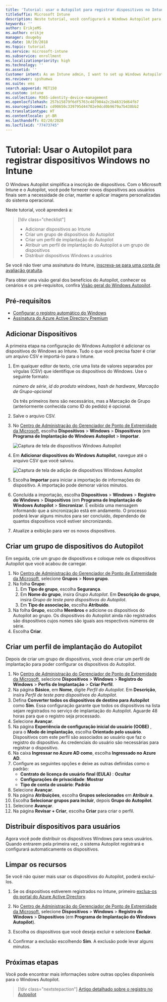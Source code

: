 ```yaml
---
title: 'Tutorial: usar o Autopilot para registrar dispositivos no Intune'
titleSuffix: Microsoft Intune
description: Neste tutorial, você configurará o Windows Autopilot para registrar dispositivos no Intune.
keywords: ''
author: ErikjeMS
ms.author: erikje
manager: dougeby
ms.date: 10/19/2018
ms.topic: tutorial
ms.service: microsoft-intune
ms.subservice: enrollment
ms.localizationpriority: high
ms.technology: ''
ms.assetid: ''
Customer intent: As an Intune admin, I want to set up Windows Autopilot so that users can enroll in Intune.
ms.reviewer: spshumwa
ms.suite: ems
search.appverid: MET150
ms.custom: intune
ms.collection: M365-identity-device-management
ms.openlocfilehash: 257b15879f6df5763c407904a2c2b46319d64fb7
ms.sourcegitcommit: cd90650c339795d44702e9dcd0b9679a7b438bb2
ms.translationtype: HT
ms.contentlocale: pt-BR
ms.lasthandoff: 02/20/2020
ms.locfileid: "77473745"
---
```

# <a name="tutorial-use-autopilot-to-enroll-windows-devices-in-intune"></a>Tutorial: Usar o Autopilot para registrar dispositivos Windows no Intune

O Windows Autopilot simplifica a inscrição de dispositivos. Com o Microsoft Intune e o Autopilot, você pode fornecer novos dispositivos aos usuários finais sem a necessidade de criar, manter e aplicar imagens personalizadas do sistema operacional.

Neste tutorial, você aprenderá a:
> [!div class="checklist"]
> * Adicionar dispositivos ao Intune
> * Criar um grupo de dispositivos do Autopilot
> * Criar um perfil de implantação do Autopilot
> * Atribuir um perfil de implantação do Autopilot a um grupo de dispositivos
> * Distribuir dispositivos Windows a usuários

Se você não tiver uma assinatura do Intune, [inscreva-se para uma conta de avaliação gratuita](../fundamentals/free-trial-sign-up.md).

Para obter uma visão geral dos benefícios do Autopilot, conhecer os cenários e os pré-requisitos, confira [Visão geral do Windows Autopilot](https://docs.microsoft.com/windows/deployment/windows-autopilot/windows-10-autopilot).


## <a name="prerequisites"></a>Pré-requisitos
- [Configurar o registro automático do Windows](../quickstart-setup-auto-enrollment.md)
- [Assinatura do Azure Active Directory Premium](https://docs.microsoft.com/azure/active-directory/active-directory-get-started-premium) <!--&#40;[trial subscription](https://go.microsoft.com/fwlink/?LinkID=816845)&#41;-->


## <a name="add-devices"></a>Adicionar Dispositivos

A primeira etapa na configuração do Windows Autopilot é adicionar os dispositivos do Windows ao Intune. Tudo o que você precisa fazer é criar um arquivo CSV e importá-lo para o Intune.

1. Em qualquer editor de texto, crie uma lista de valores separados por vírgulas (CSV) que identifique os dispositivos do Windows. Use o seguinte formato:
    
    *número de série*, *id do produto windows*, *hash de hardware*, *Marcação de Grupo-opcional*
    
    Os três primeiros itens são necessários, mas a Marcação de Grupo (anteriormente conhecida como ID do pedido) é opcional.

2. Salve o arquivo CSV.

3. No [Centro de Administração do Gerenciador de Ponto de Extremidade da Microsoft](https://go.microsoft.com/fwlink/?linkid=2109431), escolha **Dispositivos** > **Windows** > **Dispositivos**  (em **Programa de Implantação do Windows Autopilot** > **Importar**.

    ![Captura de tela de dispositivos Windows Autopilot](./media/enrollment-autopilot/autopilot-import-device.png)

4. Em **Adicionar dispositivos do Windows Autopilot**, navegue até o arquivo CSV que você salvou.

    ![Captura de tela de adição de dispositivos Windows Autopilot](./media/tutorial-use-autopilot-enroll-devices/autopilot-import-device2.png)

5. Escolha **Importar** para iniciar a importação de informações do dispositivo. A importação pode demorar vários minutos.

4. Concluída a importação, escolha **Dispositivos** > **Windows** > **Registro do Windows** > **Dispositivos** (em **Programa de Implantação do Windows Autopilot** > **Sincronizar**. É exibida uma mensagem informando que a sincronização está em andamento. O processo poderá levar alguns minutos para ser concluído, dependendo de quantos dispositivos você estiver sincronizando.

5. Atualize a exibição para ver os novos dispositivos.

## <a name="create-an-autopilot-device-group"></a>Criar um grupo de dispositivos do Autopilot

Em seguida, crie um grupo de dispositivos e coloque nele os dispositivos Autopilot que você acabou de carregar.

1. No [Centro de Administração do Gerenciador de Ponto de Extremidade da Microsoft](https://go.microsoft.com/fwlink/?linkid=2109431), selecione **Grupos** > **Novo grupo**.
2. Na folha **Grupo**:
    1. Em **Tipo de grupo**, escolha **Segurança**.
    2. Em **Nome do grupo**, insira *Grupo Autopilot*. Em **Descrição do grupo**, insira *Grupo de teste para dispositivos do Autopilot*.
    3. Em **Tipo de associação**, escolha **Atribuído**.
3. Na folha **Grupo**, escolha **Membros** e adicione os dispositivos do Autopilot ao grupo. Os dispositivos do Autopilot ainda não registrados são dispositivos cujos nomes são iguais aos respectivos números de série.
4. Escolha **Criar**.  

## <a name="create-an-autopilot-deployment-profile"></a>Criar um perfil de implantação do Autopilot

Depois de criar um grupo de dispositivos, você deve criar um perfil de implantação para poder configurar os dispositivos do Autopilot.

1. No [Centro de Administração do Gerenciador de Ponto de Extremidade da Microsoft](https://go.microsoft.com/fwlink/?linkid=2109431), selecione **Dispositivos** > **Windows** > **Registro do Windows** > **Perfis de Implantação** > **Criar Perfil**.
2. Na página **Básico**, em **Nome**, digite *Perfil do Autopilot*. Em **Descrição**, insira *Perfil de teste para dispositivos do Autopilot*.
3. Defina **Converter todos os dispositivos de destino para Autopilot** como **Sim**. Essa configuração garante que todos os dispositivos na lista sejam registrados no serviço de implantação do Autopilot. Aguarde 48 horas para que o registro seja processado.
4. Selecione **Avançar**.
5. Na página **Experiência de configuração inicial do usuário (OOBE)** , para o **Modo de implantação**, escolha **Orientado pelo usuário**. Dispositivos com este perfil são associados ao usuário que faz o registro do dispositivo. As credenciais do usuário são necessárias para registrar o dispositivo.
6. Na caixa **Ingressar no Azure AD como**, escolha **Ingressado no Azure AD**.
7. Configure as seguintes opções e deixe as outras definidas como o padrão:
    - **Contrato de licença de usuário final (EULA)** : **Ocultar**
    - **Configurações de privacidade**: **Mostrar**
    - **Tipo de conta de usuário**: **Padrão**
8. Selecione **Avançar**.
9. Na página **Atribuições**, escolha **Grupos selecionados** em **Atribuir a**.
10. Escolha **Selecionar grupos para incluir**, depois **Grupo do Autopilot**.
11. Selecione **Avançar**.
12. Na página **Revisar + Criar**, escolha **Criar** para criar o perfil.

## <a name="distribute-devices-to-users"></a>Distribuir dispositivos para usuários

Agora você pode distribuir os dispositivos Windows para seus usuários. Quando entrarem pela primeira vez, o sistema Autopilot registrará e configurará automaticamente os dispositivos. 

## <a name="clean-up-resources"></a>Limpar os recursos

Se você não quiser mais usar os dispositivos do Autopilot, poderá excluí-los.

1. Se os dispositivos estiverem registrados no Intune, primeiro [exclua-os do portal do Azure Active Directory](../remote-actions/devices-wipe.md#delete-devices-from-the-azure-active-directory-portal).

2. No [Centro de Administração do Gerenciador de Ponto de Extremidade da Microsoft](https://go.microsoft.com/fwlink/?linkid=2109431), selecione **Dispositivos** > **Windows** > **Registro do Windows** > **Dispositivos** (em **Programa de Implantação do Windows Autopilot**).

3. Escolha os dispositivos que você deseja excluir e selecione **Excluir**.

4. Confirmar a exclusão escolhendo **Sim**. A exclusão pode levar alguns minutos.

## <a name="next-steps"></a>Próximas etapas

Você pode encontrar mais informações sobre outras opções disponíveis para o Windows Autopilot.

> [!div class="nextstepaction"]
> [Artigo detalhado sobre o registro no Autopilot](enrollment-autopilot.md)


